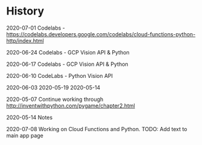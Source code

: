 # History 

2020-07-01 
    Codelabs - 
    https://codelabs.developers.google.com/codelabs/cloud-functions-python-http/index.html

2020-06-24
    Codelabs - GCP Vision API & Python

2020-06-17
    Codelabs - GCP Vision API & Python

2020-06-10
    CodeLabs - Python Vision API

2020-06-03
2020-05-19
2020-05-14

2020-05-07 
    Continue working through http://inventwithpython.com/pygame/chapter2.html 

2020-05-14 Notes

2020-07-08 
Working on Cloud Functions and Python. 
TODO: Add text to main app page 
